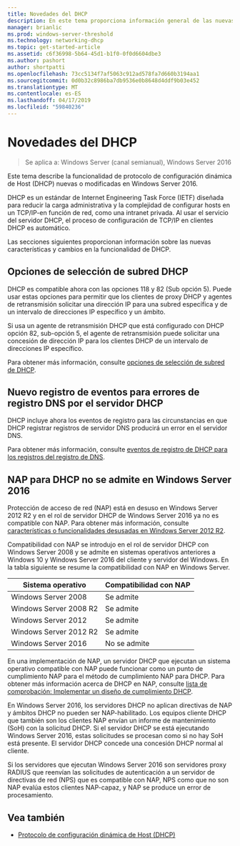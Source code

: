```yaml
---
title: Novedades del DHCP
description: En este tema proporciona información general de las nuevas características de protocolo de configuración de Dynamic Host (DHCP) en Windows Server 2016.
manager: brianlic
ms.prod: windows-server-threshold
ms.technology: networking-dhcp
ms.topic: get-started-article
ms.assetid: c6f36998-5b64-45d1-b1f0-0f0d6604dbe3
ms.author: pashort
author: shortpatti
ms.openlocfilehash: 73cc5134f7af5063c912ad578fa7d660b3194aa1
ms.sourcegitcommit: 0d0b32c8986ba7db9536e0b8648d4ddf9b03e452
ms.translationtype: MT
ms.contentlocale: es-ES
ms.lasthandoff: 04/17/2019
ms.locfileid: "59840236"
---
```

# <a name="whats-new-in-dhcp"></a>Novedades del DHCP

>Se aplica a: Windows Server (canal semianual), Windows Server 2016

Este tema describe la funcionalidad de protocolo de configuración dinámica de Host (DHCP) nuevas o modificadas en Windows Server 2016.
  
DHCP es un estándar de Internet Engineering Task Force (IETF) diseñada para reducir la carga administrativa y la complejidad de configurar hosts en un TCP/IP\-en función de red, como una intranet privada. Al usar el servicio del servidor DHCP, el proceso de configuración de TCP/IP en clientes DHCP es automático.

Las secciones siguientes proporcionan información sobre las nuevas características y cambios en la funcionalidad de DHCP.

## <a name="dhcp-subnet-selection-options"></a>Opciones de selección de subred DHCP

DHCP es compatible ahora con las opciones 118 y 82 \(Sub opción 5\). Puede usar estas opciones para permitir que los clientes de proxy DHCP y agentes de retransmisión solicitar una dirección IP para una subred específica y de un intervalo de direcciones IP específico y un ámbito.


Si usa un agente de retransmisión DHCP que está configurado con DHCP opción 82, sub\-opción 5, el agente de retransmisión puede solicitar una concesión de dirección IP para los clientes DHCP de un intervalo de direcciones IP específico.

Para obtener más información, consulte [opciones de selección de subred de DHCP](dhcp-subnet-options.md).

## <a name="new-logging-events-for-dns-registration-failures-by-the-dhcp-server"></a>Nuevo registro de eventos para errores de registro DNS por el servidor DHCP

DHCP incluye ahora los eventos de registro para las circunstancias en que DHCP registrar registros de servidor DNS producirá un error en el servidor DNS.

Para obtener más información, consulte [eventos de registro de DHCP para los registros del registro de DNS](dhcp-dns-events.md).

## <a name="dhcp-nap-is-not-supported-in-windows-server-2016"></a>NAP para DHCP no se admite en Windows Server 2016

Protección de acceso de red \(NAP\) está en desuso en Windows Server 2012 R2 y en el rol de servidor DHCP de Windows Server 2016 ya no es compatible con NAP. Para obtener más información, consulte [características o funcionalidades desusadas en Windows Server 2012 R2](https://technet.microsoft.com/library/dn303411.aspx).  
  
Compatibilidad con NAP se introdujo en el rol de servidor DHCP con Windows Server 2008 y se admite en sistemas operativos anteriores a Windows 10 y Windows Server 2016 del cliente y servidor del Windows. En la tabla siguiente se resume la compatibilidad con NAP en Windows Server.  
  
|Sistema operativo|Compatibilidad con NAP|  
|--------------------|---------------|  
| Windows Server 2008 |Se admite|  
| Windows Server 2008 R2 |Se admite|  
| Windows Server 2012 |Se admite|  
| Windows Server 2012 R2 |Se admite|  
| Windows Server 2016|No se admite|  
  
En una implementación de NAP, un servidor DHCP que ejecutan un sistema operativo compatible con NAP puede funcionar como un punto de cumplimiento NAP para el método de cumplimiento NAP para DHCP. Para obtener más información acerca de DHCP en NAP, consulte [lista de comprobación: Implementar un diseño de cumplimiento DHCP](https://technet.microsoft.com/library/dd314186.aspx).  
  
En Windows Server 2016, los servidores DHCP no aplican directivas de NAP y ámbitos DHCP no pueden ser NAP\-habilitado. Los equipos cliente DHCP que también son los clientes NAP envían un informe de mantenimiento \(SoH\) con la solicitud DHCP. Si el servidor DHCP se está ejecutando Windows Server 2016, estas solicitudes se procesan como si no hay SoH está presente. El servidor DHCP concede una concesión DHCP normal al cliente. 

Si los servidores que ejecutan Windows Server 2016 son servidores proxy RADIUS que reenvían las solicitudes de autenticación a un servidor de directivas de red \(NPS\) que es compatible con NAP, NPS como que no son NAP evalúa estos clientes NAP\-capaz, y NAP se produce un error de procesamiento.
  
## <a name="see-also"></a>Vea también  
  
-   [Protocolo de configuración dinámica de Host (DHCP)](Dynamic-Host-Configuration-Protocol--DHCP-.md)  
  

